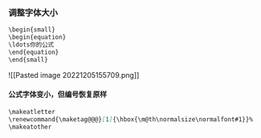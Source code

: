 ### 调整字体大小
```md
\begin{small} 
\begin{equation} 
\ldots你的公式 
\end{equation} 
\end{small}
```
![[Pasted image 20221205155709.png]]
####  公式字体变小，但编号恢复原样
```md
\makeatletter
\renewcommand{\maketag@@@}[1]{\hbox{\m@th\normalsize\normalfont#1}}%
\makeatother
```